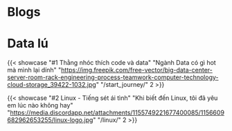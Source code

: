 # Blogs

# Data lú
{{< showcase "#1 Thằng nhóc thích code và data" "Ngành Data có gì hot mà mình lại dính" "https://img.freepik.com/free-vector/big-data-center-server-room-rack-engineering-process-teamwork-computer-technology-cloud-storage_39422-1032.jpg" "/start_journey/" 2 >}}

{{< showcase "#2 Linux - Tiếng sét ái tình" "Khi biết đến Linux, tôi đã yêu em lúc nào không hay" "https://media.discordapp.net/attachments/1155749221677400085/1156609682962653255/linux-logo.jpg" "/linux/" 2 >}}


